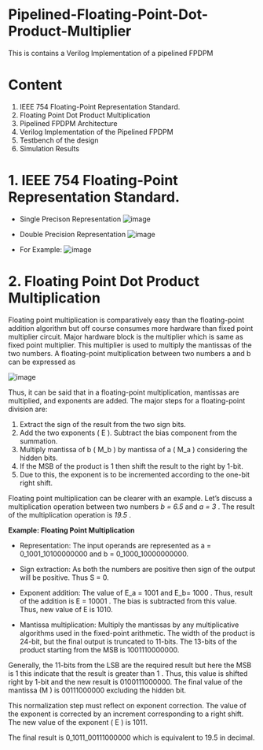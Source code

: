 # Pipelined-Floating-Point-Dot-Product-Multiplier

This is contains a Verilog Implementation of a pipelined FPDPM

# Content

1.	IEEE 754 Floating-Point Representation Standard.
2.	Floating Point Dot Product Multiplication
3.	Pipelined FPDPM Architecture
4.	Verilog Implementation of the Pipelined FPDPM
5.	Testbench of the design
6.	Simulation Results


# 1.  IEEE 754 Floating-Point Representation Standard.
   * Single Precison Representation
   ![image](https://user-images.githubusercontent.com/72949261/213871537-4b67640e-978e-40a1-837a-771ed56a020d.png)

  
  
  * Double Precision Representation
  ![image](https://user-images.githubusercontent.com/72949261/213871604-a3c2bfbd-aee2-4eb6-99e3-f70d22b149c6.png)

  
  
  * For Example:
  ![image](https://user-images.githubusercontent.com/72949261/213871617-f5b6ffad-2d95-42a1-8cd6-be3ee6892d16.png)



# 2.  Floating Point Dot Product Multiplication
Floating point multiplication is comparatively easy than the floating-point addition algorithm but off course consumes more hardware than fixed point multiplier circuit. Major hardware block is the multiplier which is same as fixed point multiplier. This multiplier is used to multiply the mantissas of the two numbers. A floating-point multiplication between two numbers a and b can be expressed as

![image](https://user-images.githubusercontent.com/72949261/213870734-98a468cb-387a-451d-8bf7-e896239aef5e.png)


Thus, it can be said that in a floating-point multiplication, mantissas are multiplied, and exponents are added. The major steps for a floating-point division are:
  
1.  Extract the sign of the result from the two sign bits.
2.  Add the two exponents ( E ). Subtract the bias component from the summation.
3.  Multiply mantissa of b ( M_b ) by mantissa of a ( M_a ) considering the hidden bits.
4.  If the MSB of the product is  1  then shift the result to the right by 1-bit.
5.  Due to this, the exponent is to be incremented according to the one-bit right shift.

Floating point multiplication can be clearer with an example. Let’s discuss a multiplication operation between two numbers _b = 6.5_ and _a = 3_ . The result of the multiplication operation is _19.5_ .


**Example: Floating Point Multiplication**
	
* Representation: The input operands are represented as a = 0_1001_10100000000 and b = 0_1000_10000000000.

* Sign extraction: As both the numbers are positive then sign of the output will be positive. Thus S = 0.

* Exponent addition: The value of E_a = 1001 and E_b= 1000 . Thus, result of the addition is E = 10001 . The bias is subtracted from this value. Thus, new               value of E is 1010.

* Mantissa multiplication: Multiply the mantissas by any multiplicative algorithms used in the fixed-point arithmetic. The width of the product is 24-bit, but           the final output is truncated to 11-bits. The 13-bits of the product starting from the MSB is 1001110000000.


Generally, the 11-bits from the LSB are the required result but here the MSB is 1 this indicate that the result is greater than 1 . Thus, this value is shifted right by 1-bit and the new result is 0100111000000. The final value of the mantissa (M ) is 00111000000 excluding the hidden bit.

This normalization step must reflect on exponent correction. The value of the exponent is corrected by an increment corresponding to a right shift. The new value of the exponent ( E ) is 1011.

The final result is 0_1011_00111000000 which is equivalent to 19.5 in decimal.


